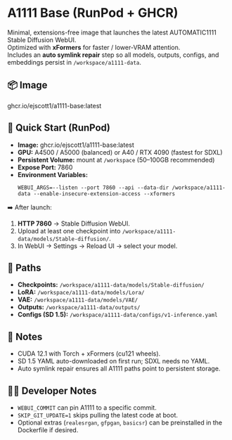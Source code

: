 # A1111 Base (RunPod + GHCR)

Minimal, extensions-free image that launches the latest AUTOMATIC1111 Stable Diffusion WebUI.  
Optimized with **xFormers** for faster / lower-VRAM attention.  
Includes an **auto symlink repair** step so all models, outputs, configs, and embeddings persist in `/workspace/a1111-data`.

## 📦 Image
ghcr.io/ejscott1/a1111-base:latest

## 🚀 Quick Start (RunPod)
- **Image:** ghcr.io/ejscott1/a1111-base:latest  
- **GPU:** A4500 / A5000 (balanced) or A40 / RTX 4090 (fastest for SDXL)  
- **Persistent Volume:** mount at `/workspace` (50–100GB recommended)  
- **Expose Port:** 7860  
- **Environment Variables:**  
  ```
  WEBUI_ARGS=--listen --port 7860 --api --data-dir /workspace/a1111-data --enable-insecure-extension-access --xformers
  ```

➡️ After launch:  
1. **HTTP 7860** → Stable Diffusion WebUI.  
2. Upload at least one checkpoint into `/workspace/a1111-data/models/Stable-diffusion/`.  
3. In WebUI → Settings → Reload UI → select your model.  

## 📂 Paths
- **Checkpoints:** `/workspace/a1111-data/models/Stable-diffusion/`  
- **LoRA:** `/workspace/a1111-data/models/Lora/`  
- **VAE:** `/workspace/a1111-data/models/VAE/`  
- **Outputs:** `/workspace/a1111-data/outputs/`  
- **Configs (SD 1.5):** `/workspace/a1111-data/configs/v1-inference.yaml`  

## 📝 Notes
- CUDA 12.1 with Torch + xFormers (cu121 wheels).  
- SD 1.5 YAML auto-downloaded on first run; SDXL needs no YAML.  
- Auto symlink repair ensures all A1111 paths point to persistent storage.  

## 👩‍💻 Developer Notes
- `WEBUI_COMMIT` can pin A1111 to a specific commit.  
- `SKIP_GIT_UPDATE=1` skips pulling the latest code at boot.  
- Optional extras (`realesrgan`, `gfpgan`, `basicsr`) can be preinstalled in the Dockerfile if desired.
